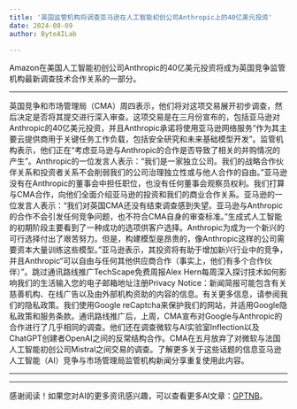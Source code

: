 ```yaml
---
title: '英国监管机构将调查亚马逊在人工智能初创公司Anthropic上的40亿美元投资'
date: 2024-08-09
author: ByteAILab

---
```


Amazon在美国人工智能初创公司Anthropic的40亿美元投资将成为英国竞争监管机构最新调查技术合作关系的一部分。

---
英国竞争和市场管理局（CMA）周四表示，他们将对这项交易展开初步调查，然后决定是否将其提交进行深入审查。这项交易是在三月份宣布的，包括亚马逊对Anthropic的40亿美元投资，并且Anthropic承诺将使用亚马逊网络服务“作为其主要云提供商用于关键任务工作负载，包括安全研究和未来基础模型开发”。监管机构表示，他们正在“考虑亚马逊与Anthropic的合作是否导致了相关的并购情况的产生”。Anthropic的一位发言人表示：“我们是一家独立公司。我们的战略合作伙伴关系和投资者关系不会削弱我们的公司治理独立性或与他人合作的自由。”亚马逊没有在Anthropic的董事会中担任职位，也没有任何董事会观察员权利。我们打算与CMA合作，向他们全面介绍亚马逊的投资和我们的商业合作关系。亚马逊的一位发言人表示：“我们对英国CMA还没有结束调查感到失望。亚马逊与Anthropic的合作不会引发任何竞争问题，也不符合CMA自身的审查标准。”生成式人工智能的初期阶段主要看到了一种成功的选项供客户选择。Anthropic为成为一个新兴的可行选择付出了艰苦努力。但是，构建模型是昂贵的，像Anthropic这样的公司需要资本大量训练这些模型。”亚马逊表示，其投资将有助于增加新兴行业中的竞争，并且Anthropic“可以自由与任何其他供应商合作（事实上，他们有多个合作伙伴）”。跳过通讯路线推广TechScape免费周报Alex Hern每周深入探讨技术如何影响我们的生活输入您的电子邮箱地址注册Privacy Notice：新闻简报可能包含有关慈善机构、在线广告以及由外部机构资助的内容的信息。有关更多信息，请参阅我们的隐私政策。我们使用Google reCaptcha来保护我们的网站，并适用Google隐私政策和服务条款。通讯路线推广后，上周，CMA宣布对Google与Anthropic的合作进行了几乎相同的调查。他们还在调查微软与AI实验室Inflection以及ChatGPT创建者OpenAI之间的反常结构合作。CMA在五月放弃了对微软与法国人工智能初创公司Mistral之间交易的调查。了解更多关于这些话题的信息亚马逊人工智能（AI）竞争与市场管理局监管机构新闻分享重复使用此内容。

---
---
感谢阅读！如果您对AI的更多资讯感兴趣，可以查看更多AI文章：[GPTNB](https://gptnb.com)。